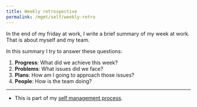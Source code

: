 ```yaml
---
title: Weekly retrospective
permalink: /mgmt/self/weekly-retro
---
```


In the end of my friday at work, I write a brief summary of my week at work. That is about myself and my team.

In this summary I try to answer these questions:

1. **Progress**: What did we achieve this week?
2. **Problems**: What issues did we face?
3. **Plans**: How am I going to approach those issues?
4. **People**: How is the team doing? 

---

- This is part of my [self management process](/mgmt/self).